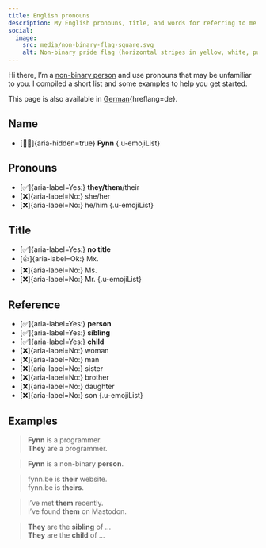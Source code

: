 ```yaml
---
title: English pronouns
description: My English pronouns, title, and words for referring to me.
social:
  image:
    src: media/non-binary-flag-square.svg
    alt: Non-binary pride flag (horizontal stripes in yellow, white, purple, black).
---
```


Hi there, I’m a [non-binary person](https://en.wikipedia.org/wiki/Non-binary_gender) and use pronouns that may be unfamiliar to you. I compiled a short list and some examples to help you get started.

This page is also available in [German](../de/){hreflang=de}.

## Name

- [🧑🏻]{aria-hidden=true} **Fynn**
  {.u-emojiList}

## Pronouns

- [✅]{aria-label=Yes:} **they/them**/their
- [❌]{aria-label=No:} she/her
- [❌]{aria-label=No:} he/him
  {.u-emojiList}

## Title

- [✅]{aria-label=Yes:} **no title**
- [👍]{aria-label=Ok:} Mx.
- [❌]{aria-label=No:} Ms.
- [❌]{aria-label=No:} Mr.
  {.u-emojiList}

## Reference

- [✅]{aria-label=Yes:} **person**
- [✅]{aria-label=Yes:} **sibling**
- [✅]{aria-label=Yes:} **child**
- [❌]{aria-label=No:} woman
- [❌]{aria-label=No:} man
- [❌]{aria-label=No:} sister
- [❌]{aria-label=No:} brother
- [❌]{aria-label=No:} daughter
- [❌]{aria-label=No:} son
  {.u-emojiList}

## Examples

> **Fynn** is a programmer.  
> **They** are a programmer.

> **Fynn** is a non-binary **person**.

> fynn.be is **their** website.  
> fynn.be is **theirs**.

> I’ve met **them** recently.  
> I’ve found **them** on Mastodon.

> **They** are the **sibling** of …  
> **They** are the **child** of …
